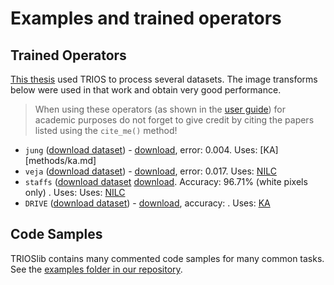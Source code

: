 # Examples and trained operators

## Trained Operators

[This thesis](http://www.teses.usp.br/teses/disponiveis/45/45134/tde-21082017-111455/en.php) used TRIOS to process several datasets. The image transforms below were used in that work and obtain very good performance. 

> When using these operators (as shown in the [user guide](user-guide/using_trained_operators.md)) for academic purposes do not forget to give credit by citing the papers listed using the `cite_me()` method! 

* `jung` ([download dataset](http://vision.ime.usp.br/projects/trios/)) - [download](examples/trained-jung.op.gz), error: 0.004. Uses: [KA][methods/ka.md]
* `veja` ([download dataset](http://vision.ime.usp.br/projects/trios/)) - [download](examples/trained-veja.op.gz), error: 0.017. Uses: [NILC](methods/nilc.md)
* `staffs` ([download dataset](http://www.cvc.uab.es/cvcmuscima/competition2013/index.htm) [download](examples/trained-staffs.op.gz). Accuracy: 96.71% (white pixels only) . Uses: Uses: [NILC](methods/nilc.md)
* `DRIVE` ([download dataset](https://www.isi.uu.nl/Research/Databases/DRIVE/)) - [download](examples/trained-drive.op.gz), accuracy: . Uses: [KA](methods/ka.md) 


## Code Samples

TRIOSlib contains many commented code samples for many common tasks. See the 
[examples folder in our repository](http://www.github.com/trioslib/trios/tree/master/examples).
